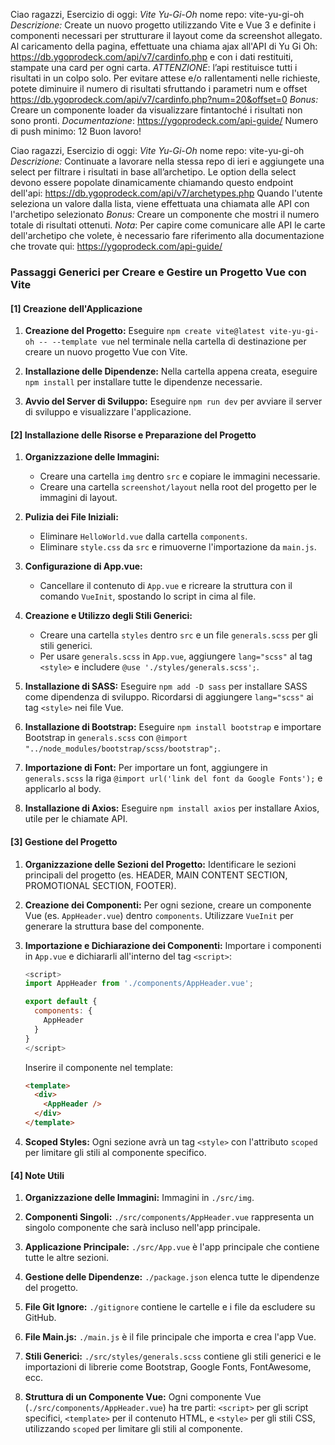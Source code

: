 <!-------------------------
   CONSEGNA ESERCIZIO 1
-------------------------->

Ciao ragazzi,
Esercizio di oggi: _Vite Yu-Gi-Oh_
nome repo: vite-yu-gi-oh
_Descrizione:_
Create un nuovo progetto utilizzando Vite e Vue 3 e definite i componenti necessari per strutturare il layout come da screenshot allegato.
Al caricamento della pagina, effettuate una chiama ajax all'API di Yu Gi Oh: https://db.ygoprodeck.com/api/v7/cardinfo.php
e con i dati restituiti, stampate una card per ogni carta.
_ATTENZIONE_: l’api restituisce tutti i risultati in un colpo solo. Per evitare attese e/o rallentamenti nelle richieste, potete diminuire il numero di risultati sfruttando i parametri num e offset
https://db.ygoprodeck.com/api/v7/cardinfo.php?num=20&offset=0
_Bonus:_
Creare un componente loader da visualizzare fintantoché i risultati non sono pronti.
_Documentazione_: https://ygoprodeck.com/api-guide/
Numero di push minimo: 12
Buon lavoro!

<!-------------------------
   CONSEGNA ESERCIZIO 2
-------------------------->

Ciao ragazzi,
Esercizio di oggi: _Vite Yu-Gi-Oh_
nome repo: vite-yu-gi-oh
_Descrizione:_
Continuate a lavorare nella stessa repo di ieri e aggiungete una select per filtrare i risultati in base all’archetipo.
Le option della select devono essere popolate dinamicamente chiamando questo endpoint dell'api:
https://db.ygoprodeck.com/api/v7/archetypes.php
Quando l'utente seleziona un valore dalla lista, viene effettuata una chiamata alle API con l'archetipo selezionato
_Bonus:_
Creare un componente che mostri il numero totale di risultati ottenuti.
_Nota_:
Per capire come comunicare alle API le carte dell'archetipo che volete, è necessario fare riferimento alla documentazione che trovate qui:
https://ygoprodeck.com/api-guide/

### Passaggi Generici per Creare e Gestire un Progetto Vue con Vite

#### [1] Creazione dell'Applicazione

1. **Creazione del Progetto:**
   Eseguire `npm create vite@latest vite-yu-gi-oh -- --template vue` nel terminale nella cartella di destinazione per creare un nuovo progetto Vue con Vite.

2. **Installazione delle Dipendenze:**
   Nella cartella appena creata, eseguire `npm install` per installare tutte le dipendenze necessarie.

3. **Avvio del Server di Sviluppo:**
   Eseguire `npm run dev` per avviare il server di sviluppo e visualizzare l'applicazione.

#### [2] Installazione delle Risorse e Preparazione del Progetto

1. **Organizzazione delle Immagini:**

   - Creare una cartella `img` dentro `src` e copiare le immagini necessarie.
   - Creare una cartella `screenshot/layout` nella root del progetto per le immagini di layout.

2. **Pulizia dei File Iniziali:**

   - Eliminare `HelloWorld.vue` dalla cartella `components`.
   - Eliminare `style.css` da `src` e rimuoverne l'importazione da `main.js`.

3. **Configurazione di App.vue:**

   - Cancellare il contenuto di `App.vue` e ricreare la struttura con il comando `VueInit`, spostando lo script in cima al file.

4. **Creazione e Utilizzo degli Stili Generici:**

   - Creare una cartella `styles` dentro `src` e un file `generals.scss` per gli stili generici.
   - Per usare `generals.scss` in `App.vue`, aggiungere `lang="scss"` al tag `<style>` e includere `@use './styles/generals.scss';`.

5. **Installazione di SASS:**
   Eseguire `npm add -D sass` per installare SASS come dipendenza di sviluppo. Ricordarsi di aggiungere `lang="scss"` ai tag `<style>` nei file Vue.

6. **Installazione di Bootstrap:**
   Eseguire `npm install bootstrap` e importare Bootstrap in `generals.scss` con `@import "../node_modules/bootstrap/scss/bootstrap";`.

7. **Importazione di Font:**
   Per importare un font, aggiungere in `generals.scss` la riga `@import url('link del font da Google Fonts');` e applicarlo al body.

8. **Installazione di Axios:**
   Eseguire `npm install axios` per installare Axios, utile per le chiamate API.

#### [3] Gestione del Progetto

1. **Organizzazione delle Sezioni del Progetto:**
   Identificare le sezioni principali del progetto (es. HEADER, MAIN CONTENT SECTION, PROMOTIONAL SECTION, FOOTER).

2. **Creazione dei Componenti:**
   Per ogni sezione, creare un componente Vue (es. `AppHeader.vue`) dentro `components`. Utilizzare `VueInit` per generare la struttura base del componente.

3. **Importazione e Dichiarazione dei Componenti:**
   Importare i componenti in `App.vue` e dichiararli all'interno del tag `<script>`:

   ```javascript
   <script>
   import AppHeader from './components/AppHeader.vue';

   export default {
     components: {
       AppHeader
     }
   }
   </script>
   ```

   Inserire il componente nel template:

   ```html
   <template>
     <div>
       <AppHeader />
     </div>
   </template>
   ```

4. **Scoped Styles:**
   Ogni sezione avrà un tag `<style>` con l'attributo `scoped` per limitare gli stili al componente specifico.

#### [4] Note Utili

1. **Organizzazione delle Immagini:**
   Immagini in `./src/img`.

2. **Componenti Singoli:**
   `./src/components/AppHeader.vue` rappresenta un singolo componente che sarà incluso nell'app principale.

3. **Applicazione Principale:**
   `./src/App.vue` è l'app principale che contiene tutte le altre sezioni.

4. **Gestione delle Dipendenze:**
   `./package.json` elenca tutte le dipendenze del progetto.

5. **File Git Ignore:**
   `./gitignore` contiene le cartelle e i file da escludere su GitHub.

6. **File Main.js:**
   `./main.js` è il file principale che importa e crea l'app Vue.

7. **Stili Generici:**
   `./src/styles/generals.scss` contiene gli stili generici e le importazioni di librerie come Bootstrap, Google Fonts, FontAwesome, ecc.

8. **Struttura di un Componente Vue:**
   Ogni componente Vue (`./src/components/AppHeader.vue`) ha tre parti: `<script>` per gli script specifici, `<template>` per il contenuto HTML, e `<style>` per gli stili CSS, utilizzando `scoped` per limitare gli stili al componente.
